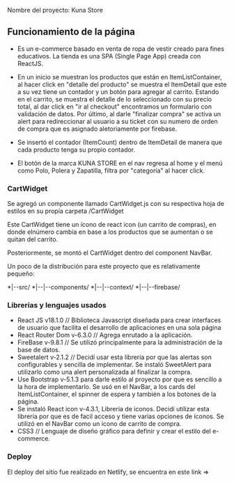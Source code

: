 Nombre del proyecto: Kuna Store

## Funcionamiento de la página

* Es un e-commerce basado en venta de ropa de vestir creado para fines educativos. La tienda es una SPA (Single Page App) creada con ReactJS.

* En un inicio se muestran los productos que están en ItemListContainer, al hacer click en "detalle del producto" se muestra el ItemDetail que este a su vez tiene un contador y un botón para agregar al carrito. Estando en el carrito, se muestra el detalle de lo seleccionado con su precio total, al dar click en "ir al checkout" encontramos un formulario con validación de datos. Por último, al darle "finalizar compra" se activa un alert para redireccionar al usuario a su ticket con su numero de orden de compra que es asignado aletoriamente por firebase.

* Se insertó el contador (ItemCount) dentro de ItemDetail de manera que cada producto tenga su propio contador. 

* El botón de la marca KUNA STORE en el nav regresa al home y el menú como Polo, Polera y Zapatilla, filtra por "categoría" al hacer click.

### CartWidget

Se agregó un componente llamado CartWidget.js con su respectiva hoja de estilos en su propia carpeta /CartWidget

Este CartWidget tiene un ícono de react icon (un carrito de compras), en donde elnúmero cambia en base a los productos que se aumentan o se quitan del carrito.

Posteriormente, se montó el CartWidget dentro del component NavBar.

Un poco de la distribución para este proyecto que es relativamente pequeño:

*|--src/
*|--|--components/
*|--|--context/
*|--|--firebase/


### Librerías y lenguajes usados
* React JS v18.1.0 // Biblioteca Javascript diseñada para crear interfaces de usuario que facilita el desarrollo de aplicaciones en una sola página
* React Router Dom v-6.3.0 // Agrega enrutado a la aplicación. 
* FireBase v-9.8.1 // Se utilizó principalmente para la administración de la base de datos.
* Sweetalert v-2.1.2 // Decidí usar esta librería por que las alertas son configurables y sencilla de implementar. Se instaló SweetAlert para utilizarlo como una alert personalizada al finalizar la compra.
* Use Bootstrap v-5.1.3 para darle estilo al proyecto por que es sencillo a la hora de implementarlo. Se usó en el NavBar, a los cards del ItemListContainer, el spinner de espera y también a los botones de la página.
* Se instaló React icon v-4.3.1, Librería de iconos. Decidí utilizar esta librería por que es de facil acceso y tiene varias opciones de íconos. Se utilizó en el NavBar como un icono de carrito de compra.
* CSS3 // Lenguaje de diseño gráfico para definir y crear el estilo del e-commerce.

### Deploy
El deploy del sitio fue realizado en Netlify, se encuentra en este link => 